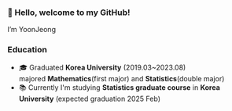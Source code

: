 ### 👋 Hello, welcome to my GitHub!
I’m YoonJeong

### Education
-  🎓 Graduated **Korea University** (2019.03~2023.08) \
     majored **Mathematics**(first major) and **Statistics**(double major)
-  📚 Currently I'm studying **Statistics graduate course** in **Korea University** (expected graduation 2025 Feb)




<!--
**NYOONJEONG/NYOONJEONG** is a ✨ _special_ ✨ repository because its `README.md` (this file) appears on your GitHub profile.

Here are some ideas to get you started:

- 🔭 I’m currently working on ...
- 🌱 I’m currently learning ...
- 👯 I’m looking to collaborate on ...
- 🤔 I’m looking for help with ...
- 💬 Ask me about ...
- 📫 How to reach me: ...
- 😄 Pronouns: ...
- ⚡ Fun fact: ...
-->
